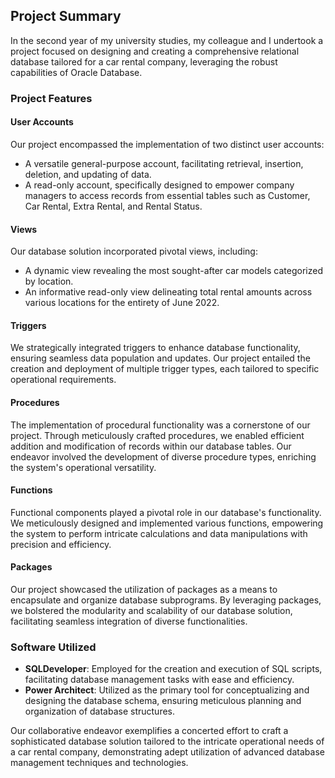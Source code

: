## Project Summary

In the second year of my university studies, my colleague and I undertook a project focused on designing and creating a comprehensive relational database tailored for a car rental company, leveraging the robust capabilities of Oracle Database.

### Project Features

#### User Accounts
Our project encompassed the implementation of two distinct user accounts:
- A versatile general-purpose account, facilitating retrieval, insertion, deletion, and updating of data.
- A read-only account, specifically designed to empower company managers to access records from essential tables such as Customer, Car Rental, Extra Rental, and Rental Status.

#### Views
Our database solution incorporated pivotal views, including:
- A dynamic view revealing the most sought-after car models categorized by location.
- An informative read-only view delineating total rental amounts across various locations for the entirety of June 2022.

#### Triggers
We strategically integrated triggers to enhance database functionality, ensuring seamless data population and updates. Our project entailed the creation and deployment of multiple trigger types, each tailored to specific operational requirements.

#### Procedures
The implementation of procedural functionality was a cornerstone of our project. Through meticulously crafted procedures, we enabled efficient addition and modification of records within our database tables. Our endeavor involved the development of diverse procedure types, enriching the system's operational versatility.

#### Functions
Functional components played a pivotal role in our database's functionality. We meticulously designed and implemented various functions, empowering the system to perform intricate calculations and data manipulations with precision and efficiency.

#### Packages
Our project showcased the utilization of packages as a means to encapsulate and organize database subprograms. By leveraging packages, we bolstered the modularity and scalability of our database solution, facilitating seamless integration of diverse functionalities.

### Software Utilized

- **SQLDeveloper**: Employed for the creation and execution of SQL scripts, facilitating database management tasks with ease and efficiency.
- **Power Architect**: Utilized as the primary tool for conceptualizing and designing the database schema, ensuring meticulous planning and organization of database structures.

Our collaborative endeavor exemplifies a concerted effort to craft a sophisticated database solution tailored to the intricate operational needs of a car rental company, demonstrating adept utilization of advanced database management techniques and technologies.
